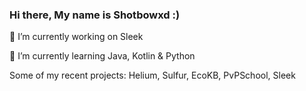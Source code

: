 ### Hi there, My name is Shotbowxd :)

🔭 I’m currently working on Sleek

🌱 I’m currently learning Java, Kotlin & Python

Some of my recent projects:
Helium, Sulfur, EcoKB, PvPSchool, Sleek
